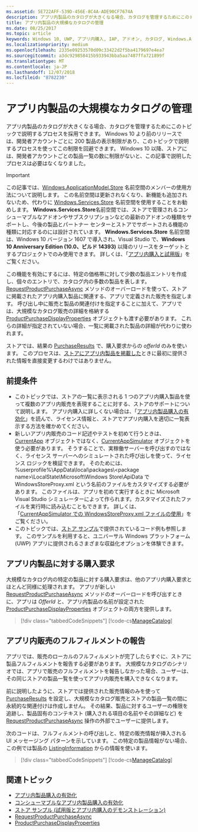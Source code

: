 ```yaml
---
ms.assetid: 5E722AFF-539D-456E-8C4A-ADE90CF7674A
description: アプリ内製品のカタログが大きくなる場合、カタログを管理するためにこのトピックで説明するプロセスを採用できます。
title: アプリ内製品の大規模なカタログの管理
ms.date: 08/25/2017
ms.topic: article
keywords: Windows 10, UWP, アプリ内購入, IAP, アドオン, カタログ, Windows.ApplicationModel.Store
ms.localizationpriority: medium
ms.openlocfilehash: 2335e09253570d09c33422d2f5ba4179697e4ea7
ms.sourcegitcommit: a3dc929858415b933943bba5aa7487ffa721899f
ms.translationtype: MT
ms.contentlocale: ja-JP
ms.lasthandoff: 12/07/2018
ms.locfileid: "8782230"
---
```

# <a name="manage-a-large-catalog-of-in-app-products"></a>アプリ内製品の大規模なカタログの管理

アプリ内製品のカタログが大きくなる場合、カタログを管理するためにこのトピックで説明するプロセスを採用できます。 Windows 10 より前のリリースでは、開発者アカウントごとに 200 製品の表示制限があり、このトピックで説明するプロセスを使ってこの制限を回避できます。 Windows 10 以降、ストアには、開発者アカウントごとの製品一覧の数に制限がないと、この記事で説明したプロセスは必要はなくなりました。

> [!IMPORTANT]
> この記事では、[Windows.ApplicationModel.Store](https://msdn.microsoft.com/library/windows/apps/windows.applicationmodel.store.aspx) 名前空間のメンバーの使用方法について説明します。 この名前空間は更新されなくなり、新機能も追加されないため、代わりに [Windows.Services.Store](https://msdn.microsoft.com/library/windows/apps/windows.services.store.aspx) 名前空間を使用することをお勧めします。 **Windows.Services.Store**名前空間では、ストアで管理されるコンシューマブルなアドオンやサブスクリプションなどの最新のアドオンの種類をサポートし、今後の製品とパートナー センターとストアでサポートされる機能の種類に対応するのには設計されています。 **Windows.Services.Store** 名前空間は、Windows 10 バージョン 1607 で導入され、Visual Studio で、**Windows 10 Anniversary Edition (10.0、ビルド 14393)** 以降のリリースをターゲットとするプロジェクトでのみ使用できます。 詳しくは、「[アプリ内購入と試用版](in-app-purchases-and-trials.md)」をご覧ください。

この機能を有効にするには、特定の価格帯に対して少数の製品エントリを作成し、個々のエントリで、カタログ内の多数の製品を表します。 [RequestProductPurchaseAsync](https://docs.microsoft.com/uwp/api/windows.applicationmodel.store.currentapp.requestproductpurchaseasync) メソッドのオーバーロードを使って、ストアに掲載されたアプリ内購入製品に関連する、アプリで定義された販売を指定します。 呼び出し中に販売と製品の関連付けを指定することに加えて、アプリでは、大規模なカタログ販売の詳細を格納する [ProductPurchaseDisplayProperties](https://msdn.microsoft.com/library/windows/apps/dn263384) オブジェクトも渡す必要があります。 これらの詳細が指定されていない場合、一覧に掲載された製品の詳細が代わりに使われます。

ストアでは、結果の [PurchaseResults](https://msdn.microsoft.com/library/windows/apps/dn263392) で、購入要求からの *offerId* のみを使います。 このプロセスは、[ストアにアプリ内製品を掲載した](../publish/add-on-submissions.md)ときに最初に提供された情報を直接変更するわけではありません。

## <a name="prerequisites"></a>前提条件

-   このトピックでは、ストアの一覧に表示される 1 つのアプリ内購入製品を使って複数のアプリ内販売を表現することに対する、ストアのサポートについて説明します。 アプリ内購入に詳しくない場合は、「[アプリ内製品購入の有効化](enable-in-app-product-purchases.md)」を読んで、ライセンス情報と、ストアでアプリ内購入を適切に一覧表示する方法を確かめてください。
-   新しいアプリ内販売のコード記述やテストを初めて行うときは、[CurrentApp](https://msdn.microsoft.com/library/windows/apps/hh779765) オブジェクトではなく、[CurrentAppSimulator](https://msdn.microsoft.com/library/windows/apps/hh779766) オブジェクトを使う必要があります。 そうすることで、実稼働サーバーを呼び出すのではなく、ライセンス サーバーへのシミュレートされた呼び出しを使って、ライセンス ロジックを検証できます。 そのためには、%userprofile%\\AppData\\local\\packages\\&lt;package name&gt;\\LocalState\\Microsoft\\Windows Store\\ApiData で WindowsStoreProxy.xml という名前のファイルをカスタマイズする必要があります。 このファイルは、アプリを初めて実行するときに Microsoft Visual Studio シミュレーターによって作られます。カスタマイズされたファイルを実行時に読み込むこともできます。 詳しくは、「[CurrentAppSimulator での WindowsStoreProxy.xml ファイルの使用](in-app-purchases-and-trials-using-the-windows-applicationmodel-store-namespace.md#proxy)」をご覧ください。
-   このトピックでは、[ストア サンプル](https://github.com/Microsoft/Windows-universal-samples/tree/win10-1507/Samples/Store)で提供されているコード例も参照します。 このサンプルを利用すると、ユニバーサル Windows プラットフォーム (UWP) アプリに提供されるさまざまな収益化オプションを体験できます。

## <a name="make-the-purchase-request-for-the-in-app-product"></a>アプリ内製品に対する購入要求

大規模なカタログ内の特定の製品に対する購入要求は、他のアプリ内購入要求とほとんど同様に処理されます。 アプリが新しい [RequestProductPurchaseAsync](https://docs.microsoft.com/uwp/api/windows.applicationmodel.store.currentapp.requestproductpurchaseasync) メソッドのオーバーロードを呼び出すときに、アプリは *OfferId* と、アプリ内製品の名前が設定された [ProductPurchaseDisplayProperties](https://msdn.microsoft.com/library/windows/apps/dn263390) オブジェクトの両方を提供します。

> [!div class="tabbedCodeSnippets"]
[!code-cs[ManageCatalog](./code/InAppPurchasesAndLicenses/cs/ManageCatalog.cs#MakePurchaseRequest)]

## <a name="report-fulfillment-of-the-in-app-offer"></a>アプリ内販売のフルフィルメントの報告

アプリでは、販売のローカルのフルフィルメントが完了したらすぐに、ストアに製品フルフィルメントを報告する必要があります。 大規模なカタログのシナリオでは、アプリで販売のフルフィルメントを報告しなかった場合、ユーザーは、その同じストアの製品一覧を使ってアプリ内販売を購入できなくなります。

前に説明したように、ストアでは提供された販売情報のみを使って [PurchaseResults](https://msdn.microsoft.com/library/windows/apps/dn263392) を設定し、大規模なカタログ販売とストアの製品一覧の間に永続的な関連付けは作成しません。 その結果、製品に対するユーザーの権限を追跡し、製品固有のコンテキスト (購入される項目の名前やその詳細など) を [RequestProductPurchaseAsync](https://docs.microsoft.com/uwp/api/windows.applicationmodel.store.currentapp.requestproductpurchaseasync) 操作の外部でユーザーに提供します。

次のコードは、フルフィルメントの呼び出しと、特定の販売情報が挿入される UI メッセージング パターンを示しています。 この特定の製品情報がない場合、この例では製品の [ListingInformation](https://msdn.microsoft.com/library/windows/apps/br225163) からの情報を使います。

> [!div class="tabbedCodeSnippets"]
[!code-cs[ManageCatalog](./code/InAppPurchasesAndLicenses/cs/ManageCatalog.cs#ReportFulfillment)]

## <a name="related-topics"></a>関連トピック

* [アプリ内製品購入の有効化](enable-in-app-product-purchases.md)
* [コンシューマブルなアプリ内製品購入の有効化](enable-consumable-in-app-product-purchases.md)
* [ストア サンプル (試用版とアプリ内購入のデモンストレーション)](https://github.com/Microsoft/Windows-universal-samples/tree/win10-1507/Samples/Store)
* [RequestProductPurchaseAsync](https://msdn.microsoft.com/library/windows/apps/dn263382)
* [ProductPurchaseDisplayProperties](https://msdn.microsoft.com/library/windows/apps/dn263384)
